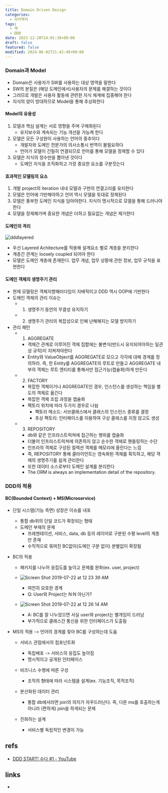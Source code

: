 ```yaml
---
title: Domain Driven Design
categories:
  - 아키텍처
tags:
  - 책
  - DDD
date: 2023-12-20T14:01:38+09:00
draft: false
featured: false
modified: 2024-06-01T21:42:48+09:00
---
```


###  Domain과 Model
- Domain은 사용자가 SW를 사용하는 대상 영역을 말한다
- SW의 본질은 (해당 도메인에서)사용자의 문제를 해결하는 것이다
- 그러므로 개발은 사용자 활동에 관련한 지식 체계에 집중해야 한다
- 지식의 양이 방대하므로 Model을 통해 추상화한다

#### Model의 유용성
1. 모델과 핵심 설계는 서로 영향을 주며 구체화된다
    - 유지보수와 계속되는 기능 개선을 가능케 한다
2. 모델은 모든 구성원이 사용하는 언어의 중추이다
    - 개발자와 도메인 전문가의 의사소통시 번역이 불필요하다
    - 언어가 모델이 긴밀히 연결되므로 언어를 통해 모델을 정제할 수 있다
3. 모델은 지식의 정수만을 뽑아낸 것이다
    - 도메인 지식을 조직화하고 가장 중요한 요소를 구분짓는다

#### 효과적인 모델링의 요소
1. 개발 project의 iteration 내내 모델과 구현의 연결고리를 유지한다
2. 모델은 언어에 기반해야하고 언어 역시 모델을 토대로 정제된다
3. 모델은 풍부한 도메인 지식을 담아야한다. 지식이 명시적으로 모델을 통해 드러나야한다
4. 모델을 정제해가며 중요한 개념은 더하고 
필요없는 개념은 제거한다

#### 도메인의 격리
![dddlayered](https://user-images.githubusercontent.com/38183218/61610299-b8ac9980-ac93-11e9-8cd2-cae5c9b072ce.png)
- 우선 Layered Achitecture를 적용해 설계요소 별로 계층을 분리한다
- 계층간 관계는 loosely coupled 되어야 한다
- 모델은 도메인 계층에 존재한다. 업무 개념, 업무 상황에 관한 정보, 업무 규칙을 표현한다

#### 도메인 객체의 생명주기 관리
- 현재 모델링은 객체지향패러다임이 지배적이고 DDD 역시 OOP에 기반한다
- 도메인 객체의 관리 이슈는
    - 1. 생명주기 동안의 무결성 유지하기
    - 2. 생명주기 관리의 복잡성으로 인해 난해해지는 모델 방지하기
- 관리 패턴
    - 1. AGGREGATE
        - 객체간 관계로 이루어진 객체 집합에는 불변식(반드시 유지되어야하는 일관성 규칙)이 지켜져야한다
        - Entity와 ValueObject를 AGGREGATE로 모으고 각각에 대해 경계를 정의하라. 즉, 한 Entity를 AGGREGATE의 루트로 만들고 AGGREGATE 내부의 객체는 루트 엔티티를 통해서만 접근가능(캡슐화)하게 만든다

    - 2. FACTORY
        - 복잡한 객체이거나 AGGREGATE인 경우, 인스턴스를 생성하는 책임을 별도의 객체로 옮긴다
        - 복잡한 객체 조립 과정을 캡슐화
        - 팩토리 위치에 따라 두가지 경우로 나뉨
            - 팩토리 메소드: 서브클래스에서 클래스의 인스턴스 종류를 결정
            - 추상 팩토리: 인터페이스를 이용하여 구상 클래스를 지정 않고도 생성

    - 3. REPOSITORY
        - db와 같은 인프라스트럭쳐에 접근하는 행위를 캡슐화
        - 더불어 인프라스트럭쳐에 의존하지 않고 순수한 객체로 핸들링하는 수단
        - 인프라의 객체로 구성된 컬렉션 객체를 메모리에 올린다는 느낌
        - 즉, REPOSITORY 통해 클라이언트는 영속화된 객체를 획득하고, 해당 객체의 생명주기를 쉽게 관리한다
        - 또한 데이터 소스로부터 도메인 설계를 분리한다
        - The ORM is always an implementation detail of the repository.



### DDD의 적용
#### BC(Bounded Context) + MS(Microservice)
- 단일 시스템(기능 측면) 성장은 이슈를 내포
    - 통합 db위의 단일 코드가 확장되는 형태
    - 도메인 부재의 문제
        - 프레젠테이션, 서비스, data, db 등의 레이어로 구분된 수평 level의 계층만 존재
        - 수직적으로 묶여진 BC없이(도메인 구분 없이) 분별없이 확장됨

- BC의 적용
    - 패키지를 나누어 응집도를 높이고 문제를 완화(ex. user, project)
    - ![Screen Shot 2019-07-22 at 12 23 39 AM](https://user-images.githubusercontent.com/38183218/61593169-0636f100-ac17-11e9-86e8-07ead95c83a8.png)
        - 여전히 모호한 경계
        - Q: User와 Project는 N:N 아닌가? 

    - ![Screen Shot 2019-07-22 at 12 26 14 AM](https://user-images.githubusercontent.com/38183218/61593193-56ae4e80-ac17-11e9-9620-66fe94dc3802.png)
        - A: BC를 잘 나누었으면 사실 user와 project는 별개임이 드러남
        - 부가적으로 클래스간 통신을 위한 인터페이스가 도출됨


- MS의 적용 -> 언어의 경계를 찾아 BC를 구성하는데 도움
    - 서비스 관점에서의 컴포넌트화
        - 독립배포 -> 서비스의 응집도 높아짐
        - 명시적이고 공개된 인터페이스

    - 비즈니스 수행에 따른 구성
        - 조직의 형태에 따라 시스템을 설계(ex. 기능조직, 목적조직)
    
    - 분산화된 데이터 관리
        - 통합 db에서라면 join의 의지가 자꾸드러난다. 즉, 다른 ms를 호출하는게 아니라 (편하게) join을 하게되는 문제

    - 진화하는 설계
        - 서비스별 독립적인 변경이 가능


## refs
- [DDD START! 수다 #1 - YouTube](https://www.youtube.com/watch?v=N3NSISzolSw&ab_channel=WorkerKSUG)


## links
- 
